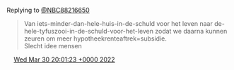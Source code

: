 Replying to [@NBC88216650](https://twitter.com/NBC88216650/status/1455463262636609540)

> Van iets\-minder\-dan\-hele\-huis\-in\-de\-schuld voor het leven naar de\-hele\-tyfuszooi\-in\-de\-schuld\-voor\-het\-leven zodat we daarna kunnen zeuren om meer hypotheekrenteaftrek\=subsidie\.   
> Slecht idee mensen

<img src="../../media/tweet.ico" width="12" /> [Wed Mar 30 20:01:23 +0000 2022](https://twitter.com/DromerDenker/status/1509259513081249797)